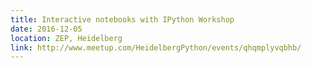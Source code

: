 ```yaml
---
title: Interactive notebooks with IPython Workshop
date: 2016-12-05
location: ZEP, Heidelberg
link: http://www.meetup.com/HeidelbergPython/events/qhqmplyvqbhb/
---
```

